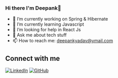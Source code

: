 ### Hi there I'm Deepank👋

<!--
**deepank-yadav/deepank-yadav** is a ✨ _special_ ✨ repository because its `README.md` (this file) appears on your GitHub profile.

Here are some ideas to get you started:
-->
- 🔭 I’m currently working on Spring & Hibernate
- 🌱 I’m currently learning Javascript
- 🤔 I’m looking for help in React Js
- 💬 Ask me about tech stuff
- 📫 How to reach me: deepankyadav@ymail.com
<!-- 😄 Pronouns: ...
- ⚡ Fun fact: ...
-->
<!-- 👯 I’m looking to collaborate on ... -->

## Connect with me

<!--- [LinkedIn](https://www.linkedin.com/in/deepankyadav)
- [GitHub](https://github.com/deepank-yadav) -->
[![LinkedIn](https://img.shields.io/badge/LinkedIn-blue?style=for-the-badge&logo=linkedin&logoColor=white)](https://www.linkedin.com/in/deepankyadav)
[![GitHub](https://img.shields.io/badge/GitHub-black?style=for-the-badge&logo=github&logoColor=white)](https://github.com/deepank-yadav)
